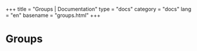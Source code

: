 +++
title = "Groups | Documentation"
type = "docs"
category = "docs"
lang = "en"
basename = "groups.html"
+++

# Groups
